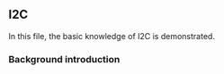 ## I2C

In this file, the basic knowledge of I2C is demonstrated.
### Background introduction

[reference link]: https://zhuanlan.zhihu.com/p/31086959
